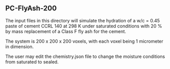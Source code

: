 ## PC-FlyAsh-200

The input files in this directory will simulate the hydration of a w/c = 0.45 paste
of cement CCRL 140 at 298 K under saturated conditions with 20 % by mass
replacement of a Class F fly ash for the cement.

The system is 200 x 200 x 200 voxels, with each voxel being 1 micrometer in
dimension.

The user may edit the chemistry.json file to change the moisture conditions from saturated
to sealed.
